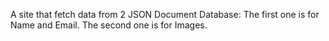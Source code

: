 A site that fetch data from 2 JSON Document Database:
The first one is for Name and Email.
The second one is for Images.
